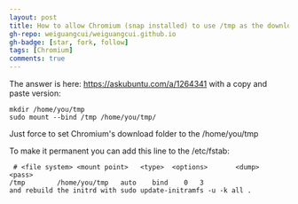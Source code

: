 ```yaml
---
layout: post
title: How to allow Chromium (snap installed) to use /tmp as the download folder
gh-repo: weiguangcui/weiguangcui.github.io
gh-badge: [star, fork, follow]
tags: [Chromium]
comments: true
---
```


The answer is here:
https://askubuntu.com/a/1264341
with a copy and paste version:
```
mkdir /home/you/tmp
sudo mount --bind /tmp /home/you/tmp/
```

Just force to set Chromium's download folder to the /home/you/tmp

To make it permanent you can add this line to the /etc/fstab:
```
 # <file system> <mount point>   <type>  <options>       <dump>  <pass>
/tmp        /home/you/tmp   auto    bind    0   3
and rebuild the initrd with sudo update-initramfs -u -k all .
```